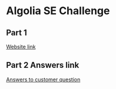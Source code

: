 # Algolia SE Challenge

## Part 1

[Website link](https://chrislamyy.github.io/algolia-restaurant/)

## Part 2 Answers link

[Answers to customer question](./customer-queries/customer-answers.md)
